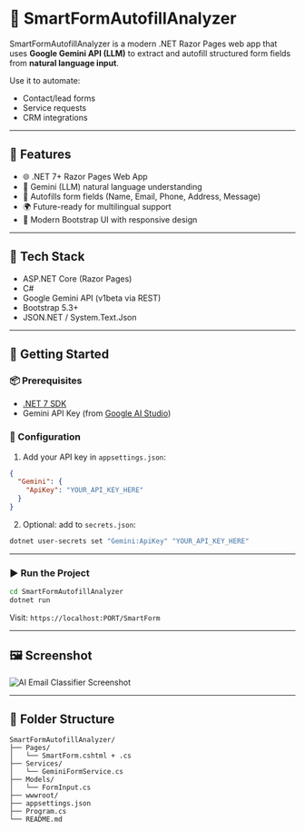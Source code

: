 
# 🧠 SmartFormAutofillAnalyzer

SmartFormAutofillAnalyzer is a modern .NET Razor Pages web app that uses **Google Gemini API (LLM)** to extract and autofill structured form fields from **natural language input**.

Use it to automate:
- Contact/lead forms
- Service requests
- CRM integrations

---

## 🚀 Features

- 🌐 .NET 7+ Razor Pages Web App
- 🧠 Gemini (LLM) natural language understanding
- 📝 Autofills form fields (Name, Email, Phone, Address, Message)
- 🌍 Future-ready for multilingual support
- 🎨 Modern Bootstrap UI with responsive design

---

## 🧰 Tech Stack

- ASP.NET Core (Razor Pages)
- C#
- Google Gemini API (v1beta via REST)
- Bootstrap 5.3+
- JSON.NET / System.Text.Json

---

## 🏁 Getting Started

### 📦 Prerequisites

- [.NET 7 SDK](https://dotnet.microsoft.com/en-us/download)
- Gemini API Key (from [Google AI Studio](https://makersuite.google.com/app))

### 🔧 Configuration

1. Add your API key in `appsettings.json`:

```json
{
  "Gemini": {
    "ApiKey": "YOUR_API_KEY_HERE"
  }
}
````

2. Optional: add to `secrets.json`:

```bash
dotnet user-secrets set "Gemini:ApiKey" "YOUR_API_KEY_HERE"
```

---

### ▶️ Run the Project

```bash
cd SmartFormAutofillAnalyzer
dotnet run
```

Visit: `https://localhost:PORT/SmartForm`

---

## 🖼️ Screenshot

![AI Email Classifier Screenshot](screenshot/AI_email\(01\).jpg)

---

## 📁 Folder Structure

```
SmartFormAutofillAnalyzer/
├── Pages/
│   └── SmartForm.cshtml + .cs
├── Services/
│   └── GeminiFormService.cs
├── Models/
│   └── FormInput.cs
├── wwwroot/
├── appsettings.json
├── Program.cs
└── README.md
```




